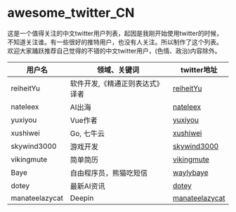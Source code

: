 # awesome_twitter_CN

这是一个值得关注的中文twitter用户列表，起因是我刚开始使用twitter的时候，不知道关注谁。有一些很好的推特用户，也没有人关注。所以制作了这个列表。
欢迎大家踊跃推荐自己觉得的不错的中文twitter用户，(色情、政治)内容除外。

|用户名|领域、关键词|twitter地址|
|----|------|----|
|reiheitYu|软件开发,《精通正则表达式》译者|[reiheitYu](https://x.com/FreiheitYu)|
|nateleex|AI出海|[nateleex](https://x.com/nateleex)|
|yuxiyou|Vue作者|[yuxiyou](https://x.com/yuxiyou)|
|xushiwei|Go, 七牛云|[xushiwei](https://x.com/xushiwei)|
|skywind3000|游戏开发|[skywind3000](https://x.com/skywind3000)|
|vikingmute|简单简历|[vikingmute](https://x.com/vikingmute)|
|Baye|自由程序员，熊猫吃短信|[waylybaye](https://x.com/waylybaye)|
|dotey|最新AI资讯|[dotey](https://x.com/dotey)|
|manateelazycat|Deepin|[manateelazycat](https://x.com/manateelazycat)|